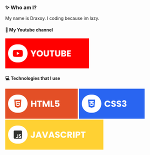 ### ✨ Who am I?
My name is Draxoy. I coding because im lazy.

#### 🔗 My Youtube channel
[![YouTube](./assets/youtube.svg)](https://www.youtube.com/@DraxoyS)

#### 💻 Technologies that I use
![HTML5](./assets/html.svg) ![CSS3](./assets/css.svg) ![JavaScript](./assets/javascript.svg)
